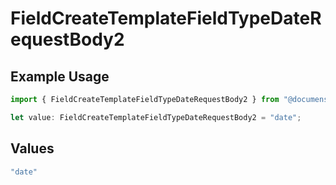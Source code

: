 # FieldCreateTemplateFieldTypeDateRequestBody2

## Example Usage

```typescript
import { FieldCreateTemplateFieldTypeDateRequestBody2 } from "@documenso/sdk-typescript/models/operations";

let value: FieldCreateTemplateFieldTypeDateRequestBody2 = "date";
```

## Values

```typescript
"date"
```